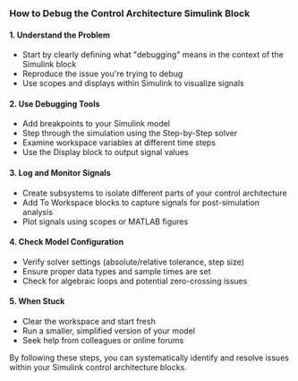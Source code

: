 ### How to Debug the Control Architecture Simulink Block

#### 1. Understand the Problem
- Start by clearly defining what "debugging" means in the context of the Simulink block
- Reproduce the issue you're trying to debug
- Use scopes and displays within Simulink to visualize signals

#### 2. Use Debugging Tools
- Add breakpoints to your Simulink model
- Step through the simulation using the Step-by-Step solver
- Examine workspace variables at different time steps
- Use the Display block to output signal values

#### 3. Log and Monitor Signals
- Create subsystems to isolate different parts of your control architecture
- Add To Workspace blocks to capture signals for post-simulation analysis
- Plot signals using scopes or MATLAB figures

#### 4. Check Model Configuration
- Verify solver settings (absolute/relative tolerance, step size)
- Ensure proper data types and sample times are set
- Check for algebraic loops and potential zero-crossing issues

#### 5. When Stuck
- Clear the workspace and start fresh
- Run a smaller, simplified version of your model
- Seek help from colleagues or online forums

By following these steps, you can systematically identify and resolve issues within your Simulink control architecture blocks.